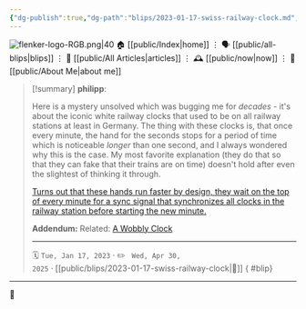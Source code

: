 ```yaml
---
{"dg-publish":true,"dg-path":"blips/2023-01-17-swiss-railway-clock.md","dg-permalink":"2023/01/17/swiss-railway-clock/","permalink":"/2023/01/17/swiss-railway-clock/","title":"philipp @ 2023-01-17"}
---
```



<div class="transclusion internal-embed is-loaded"><div class="markdown-embed">




![flenker-logo-RGB.png|40](/img/user/attachments/flenker-logo-RGB.png)
🏠 [[public/Index\|home]]  ⋮ 🗣️ [[public/all-blips\|blips]] ⋮  📝 [[public/All Articles\|articles]]  ⋮ 🕰️ [[public/now\|now]] ⋮ 🪪 [[public/About Me\|about me]]


</div></div>


> [!summary] **philipp**:
>
> Here is a mystery unsolved which was bugging me for _decades_ - it's about the iconic white railway clocks that used to be on all railway stations at least in Germany. The thing with these clocks is, that once every minute, the hand for the seconds stops for a period of time which is noticeable _longer_ than one second, and I always wondered why this is the case. My most favorite explanation (they do that so that they can fake that their trains are on time) doesn't hold after even the slightest of thinking it through.
>
> [Turns out that these hands run faster by design, they wait on the top of every minute for a sync signal that synchronizes all clocks in the railway station before starting the new minute.](https://en.wikipedia.org/wiki/Swiss_railway_clock)
>
> **Addendum:** Related: [A Wobbly Clock](https://somethingorotherwhatever.com/wobble-clock/)
> - - -
>
> 🗓️ <code>Tue, Jan 17, 2023</code>  · ✏️ <code> Wed, Apr 30, 2025</code>  · [[public/blips/2023-01-17-swiss-railway-clock\|🔗]]
{ #blip}


- - -

 👾
